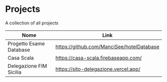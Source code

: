# Projects
A collection of all projects 

Nome | Link
---- | ----
Progetto Esame Database | https://github.com/ManciSee/hotelDatabase
Casa Scala | https://casa-scala.firebaseapp.com/
Delegazione FIM Sicilia | https://sito-delegazione.vercel.app/
